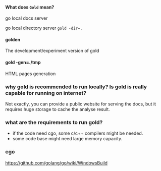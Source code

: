 
#### What does `Gold` mean?

go local docs server

go local directory server `gold -dir=.`

#### golden

The development/experiment version of gold

#### gold -gen=./tmp

HTML pages generation

### why gold is recommended to run locally? Is gold is really capable for running on internet?

Not exactly, you can provide a public website for serving the docs, but it requires huge storage to cache the analyse result.

### what are the requirements to run gold?

* if the code need cgo, some c/c++ compilers might be needed.
* some code base might need large memory capacity.

### cgo

https://github.com/golang/go/wiki/WindowsBuild